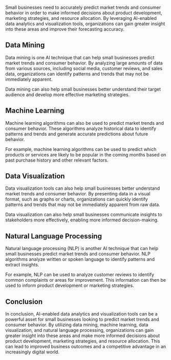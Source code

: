 
Small businesses need to accurately predict market trends and consumer behavior in order to make informed decisions about product development, marketing strategies, and resource allocation. By leveraging AI-enabled data analytics and visualization tools, organizations can gain greater insight into these areas and improve their forecasting accuracy.

Data Mining
-----------

Data mining is one AI technique that can help small businesses predict market trends and consumer behavior. By analyzing large amounts of data from various sources, including social media, customer reviews, and sales data, organizations can identify patterns and trends that may not be immediately apparent.

Data mining can also help small businesses better understand their target audience and develop more effective marketing strategies.

Machine Learning
----------------

Machine learning algorithms can also be used to predict market trends and consumer behavior. These algorithms analyze historical data to identify patterns and trends and generate accurate predictions about future behavior.

For example, machine learning algorithms can be used to predict which products or services are likely to be popular in the coming months based on past purchase history and other relevant factors.

Data Visualization
------------------

Data visualization tools can also help small businesses better understand market trends and consumer behavior. By presenting data in a visual format, such as graphs or charts, organizations can quickly identify patterns and trends that may not be immediately apparent from raw data.

Data visualization can also help small businesses communicate insights to stakeholders more effectively, enabling more informed decision-making.

Natural Language Processing
---------------------------

Natural language processing (NLP) is another AI technique that can help small businesses predict market trends and consumer behavior. NLP algorithms analyze written or spoken language to identify patterns and extract insights.

For example, NLP can be used to analyze customer reviews to identify common complaints or areas for improvement. This information can then be used to inform product development or marketing strategies.

Conclusion
----------

In conclusion, AI-enabled data analytics and visualization tools can be a powerful asset for small businesses looking to predict market trends and consumer behavior. By utilizing data mining, machine learning, data visualization, and natural language processing, organizations can gain greater insight into these areas and make more informed decisions about product development, marketing strategies, and resource allocation. This can lead to improved business outcomes and a competitive advantage in an increasingly digital world.
